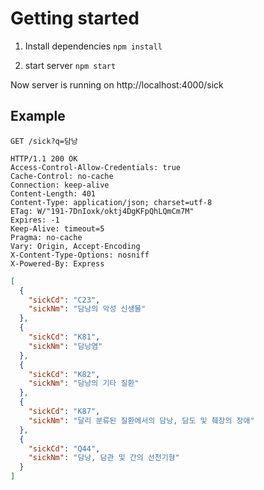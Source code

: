 # Getting started

1. Install dependencies
   `npm install`

2. start server
   `npm start`

Now server is running on http://localhost:4000/sick

## Example

`GET /sick?q=담낭`

```
HTTP/1.1 200 OK
Access-Control-Allow-Credentials: true
Cache-Control: no-cache
Connection: keep-alive
Content-Length: 401
Content-Type: application/json; charset=utf-8
ETag: W/"191-7DnIoxk/oktj4DgKFpQhLQmCm7M"
Expires: -1
Keep-Alive: timeout=5
Pragma: no-cache
Vary: Origin, Accept-Encoding
X-Content-Type-Options: nosniff
X-Powered-By: Express
```

```json
[
  {
    "sickCd": "C23",
    "sickNm": "담낭의 악성 신생물"
  },
  {
    "sickCd": "K81",
    "sickNm": "담낭염"
  },
  {
    "sickCd": "K82",
    "sickNm": "담낭의 기타 질환"
  },
  {
    "sickCd": "K87",
    "sickNm": "달리 분류된 질환에서의 담낭, 담도 및 췌장의 장애"
  },
  {
    "sickCd": "Q44",
    "sickNm": "담낭, 담관 및 간의 선천기형"
  }
]
```
